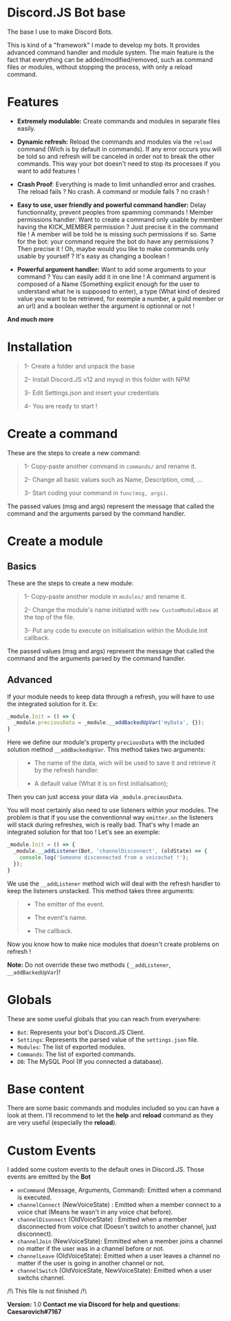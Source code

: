 # Discord.JS Bot base

The base I use to make Discord Bots.

This is kind of a "framework" I made to develop my bots. It provides advanced command handler and module system.
The main feature is the fact that everything can be added/modified/removed, such as command files or modules, without
stopping the process, with only a reload command.


# Features

- **Extremely modulable:** Create commands and modules in separate files easily.
- **Dynamic refresh:** Reload the commands and modules via the `reload` command (Wich is by default in commands). If any error occurs you will be told so and refresh will be canceled in order not to break the other commands. This way your bot doesn't need to stop its processes if you want to add features !
- **Crash Proof**: Everything is made to limit unhandled error and crashes. The reload fails ? No crash. A command or module fails ? no crash !
- **Easy to use, user friendly and powerful command handler:** Delay functionnality, prevent peoples from spamming commands ! Member permissions handler: Want to create a command only usable by member having the KICK_MEMBER permission ? Just precise it in the command file ! A member will be told he is missing such permissions if so. Same for the bot: your command require the bot do have any permissions ? Then precise it ! Oh, maybe would you like to make commands only usable by yourself ? It's easy as changing a boolean !

- **Powerful argument handler:** Want to add some arguments to your command ? You can easily add it in one line ! A command argument is composed of a Name (Something explicit enough for the user to understand what he is supposed to enter), a type (What kind of desired value you want to be retrieved, for exemple a number, a guild member or an url) and a boolean wether the argument is optionnal or not !

**And much more**

# Installation

> 1- Create a folder and unpack the base
>
> 2- Install Discord.JS v12 and mysql in this folder with NPM
>
> 3- Edit Settings.json and insert your credentials
>
> 4- You are ready to start !


# Create a command

These are the steps to create a new command:

> 1- Copy-paste another command in `commands/` and rename it.
>
> 2- Change all basic values such as Name, Description, cmd, ...
>
> 3- Start coding your command in `func(msg, args)`.

The passed values (msg and args) represent the message that called the command and the arguments parsed by the command handler.


# Create a module

## Basics

These are the steps to create a new module:

> 1- Copy-paste another module in `modules/` and rename it.
>
> 2- Change the module's name initiated with `new CustomModuleBase` at the top of the file.
>
> 3- Put any code tu execute on initialisation within the Module.Init callback.

The passed values (msg and args) represent the message that called the command and the arguments parsed by the command handler.

## Advanced

If your module needs to keep data through a refresh, you will have to use the integrated solution for it. Ex:

```js
_module.Init = () => {
  _module.preciousData = _module.__addBackedUpVar('myData', {});
}
```

Here we define our module's property `preciousData` with the included solution method `__addBackedUpVar`.
This method takes two arguments: 

> - The name of the data, wich will be used to save it and retrieve it by the refresh handler.
>
> - A default value (What it is on first initialisation);

Then you can just access your data via `_module.preciousData`.

You will most certainly also need to use listeners within your modules. The problem is that if you use the conventionnal way `emitter.on` the listeners will stack during refreshes, wich is really bad. That's why I made an integrated solution for that too !
Let's see an exemple:

```js
_module.Init = () => {
  _module.__addListener(Bot, 'channelDisconnect', (oldState) => {
    console.log('Someone disconnected from a voicechat !');
  });
}
```

We use the `__addListener` method wich will deal with the refresh handler to keep the listeners unstacked. This method takes three arguments:

> - The emitter of the event.
>
> - The event's name.
>
> - The callback.

Now you know how to make nice modules that doesn't create problems on refresh !

**Note:** Do not override these two methods (`__addListener`, `__addBackedUpVar`)!

# Globals

These are some useful globals that you can reach from everywhere:

- `Bot`: Represents your bot's Discord.JS Client.
- `Settings`: Represents the parsed value of the `settings.json` file.
- `Modules`: The list of exported modules.
- `Commands`: The list of exported commands.
- `DB`: The MySQL Pool (If you connected a database).



# Base content

There are some basic commands and modules included so you can have a look at them. I'll recommend to let the **help** and **reload** command as they are very useful (especially the **reload**).


# Custom Events

I added some custom events to the default ones in Discord.JS. Those events are emitted by the **Bot**

- `onCommand` (Message, Arguments, Command): Emitted when a command is executed.
- `channelConnect` (NewVoiceState) : Emitted when a member connect to a voice chat (Means he wasn't in any voice chat before).
- `channelDisonnect` (OldVoiceState) : Emitted when a member disconnected from voice chat (Doesn't switch to another channel, just disconnect).
- `channelJoin` (NewVoiceState): Emmitted when a member joins a channel no matter if the user was in a channel before or not.
- `channelLeave` (OldVoiceState): Emitted when a user leaves a channel no matter if the user is going in another channel or not.
- `channelSwitch` (OldVoiceState, NewVoiceState): Emitted when a user switchs channel.

/!\ This file is not finished /!\


**Version:** 1.0
**Contact me via Discord for help and questions: Caesarovich#7167**
